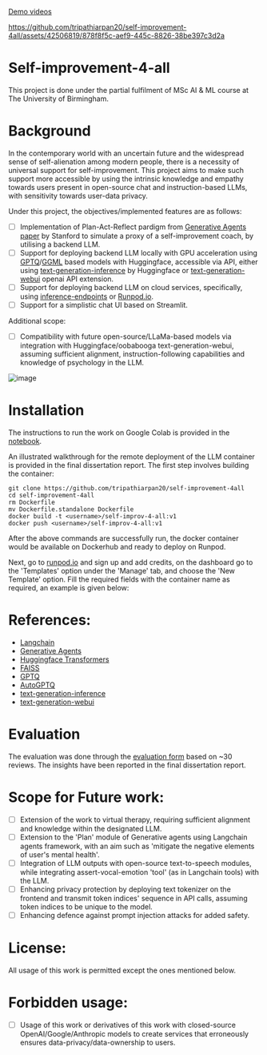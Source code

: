 [Demo videos](https://youtube.com/playlist?list=PLT2iBnm59O8t4iR40XcsdL3nLRs-Z0X6t&si=hL9lYdjMdaLQjuf7)

https://github.com/tripathiarpan20/self-improvement-4all/assets/42506819/878f8f5c-aef9-445c-8826-38be397c3d2a


# Self-improvement-4-all

This project is done under the partial fulfilment of MSc AI & ML course at The University of Birmingham.

# Background

In the contemporary world with an uncertain future and the widespread sense of self-alienation among modern people, there is a necessity of universal support for self-improvement. This project aims to make such support more accessible by using the intrinsic knowledge and empathy towards users present in open-source chat and instruction-based LLMs, with sensitivity towards user-data privacy.

Under this project, the objectives/implemented features are as follows:
- [ ] Implementation of Plan-Act-Reflect pardigm from [Generative Agents paper](https://arxiv.org/abs/2304.03442) by Stanford to simulate a proxy of a self-improvement coach, by utilising a backend LLM.
- [ ] Support for deploying backend LLM locally with GPU acceleration using [GPTQ](https://github.com/IST-DASLab/gptq)/[GGML](http://ggml.ai/) based models with Huggingface, accessible via API, either using [text-generation-inference](https://github.com/huggingface/text-generation-inference) by Huggingface or [text-generation-webui](https://github.com/oobabooga/text-generation-webui) openai API extension.
- [ ] Support for deploying backend LLM on cloud services, specifically, using [inference-endpoints](https://huggingface.co/inference-endpoints) or [Runpod.io](https://www.runpod.io/).
- [ ] Support for a simplistic chat UI based on Streamlit.

Additional scope:
- [ ] Compatibility with future open-source/LLaMa-based models via integration with Huggingface/oobabooga text-generation-webui, assuming sufficient alignment, instruction-following capabilities and knowledge of psychology in the LLM.

![image](https://github.com/tripathiarpan20/self-improvement-4all/assets/42506819/357013ba-1c94-4b17-8f07-e818dc74d87a)

# Installation

The instructions to run the work on Google Colab is provided in the [notebook](https://colab.research.google.com/drive/1xi8cQSrYpoI4Xwo6k1wMl4SgZKXA77xI?usp=sharing).

An illustrated walkthrough for the remote deployment of the LLM container is provided in the final dissertation report.
The first step involves building the container:
```
git clone https://github.com/tripathiarpan20/self-improvement-4all
cd self-improvement-4all
rm Dockerfile
mv Dockerfile.standalone Dockerfile
docker build -t <username>/self-improv-4-all:v1 
docker push <username>/self-improv-4-all:v1 
```

After the above commands are successfully run, the docker container would be available on Dockerhub and ready to deploy on Runpod. 

Next, go to [runpod.io](https://www.runpod.io/) and sign up and add credits, on the dashboard go to the 'Templates' option under the 'Manage' tab, and choose the 'New Template' option.
Fill the required fields with the container name as required, an example is given below:

# References:
- [Langchain](https://github.com/hwchase17/langchain)
- [Generative Agents](https://arxiv.org/abs/2304.03442)
- [Huggingface Transformers](https://github.com/huggingface/transformers)
- [FAISS](https://github.com/facebookresearch/faiss)
- [GPTQ](https://github.com/IST-DASLab/gptq)
- [AutoGPTQ](https://github.com/PanQiWei/AutoGPTQ)
- [text-generation-inference](https://github.com/huggingface/text-generation-inference)
- [text-generation-webui](https://github.com/oobabooga/text-generation-webui)

# Evaluation
The evaluation was done through the [evaluation form](https://forms.gle/4hZDo9GcxcY3fVD19) based on ~30 reviews. The insights have been reported in the final dissertation report.

# Scope for Future work:
- [ ] Extension of the work to virtual therapy, requiring sufficient alignment and knowledge within the designated LLM.
- [ ] Extension to the 'Plan' module of Generative agents using Langchain agents framework, with an aim such as 'mitigate the negative elements of user's mental health'.
- [ ] Integration of LLM outputs with open-source text-to-speech modules, while integrating assert-vocal-emotion 'tool' (as in Langchain tools) with the LLM. 
- [ ] Enhancing privacy protection by deploying text tokenizer on the frontend and transmit token indices' sequence in API calls, assuming token indices to be unique to the model.
- [ ] Enhancing defence against prompt injection attacks for added safety.

# License:
All usage of this work is permitted except the ones mentioned below.

# Forbidden usage:
- [ ] Usage of this work or derivatives of this work with closed-source OpenAI/Google/Anthropic models to create services that erroneously ensures data-privacy/data-ownership to users.
